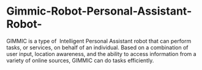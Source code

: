 # Gimmic-Robot-Personal-Assistant-Robot-
GIMMIC is a type of  Intelligent Personal  Assistant robot that can perform tasks, or services, on behalf of an individual. Based on a combination of user input, location awareness, and the ability to access information from a variety of online sources, GIMMIC can do tasks efficiently.
